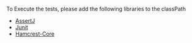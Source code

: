 To Execute the tests, please add the following libraries to the classPath

* [AssertJ](http://central.maven.org/maven2/org/assertj/assertj-core/3.8.0/assertj-core-3.8.0.jar)
* [Junit](http://search.maven.org/remotecontent?filepath=junit/junit/4.12/junit-4.12.jar)
* [Hamcrest-Core](http://search.maven.org/remotecontent?filepath=org/hamcrest/hamcrest-core/1.3/hamcrest-core-1.3.jar)
